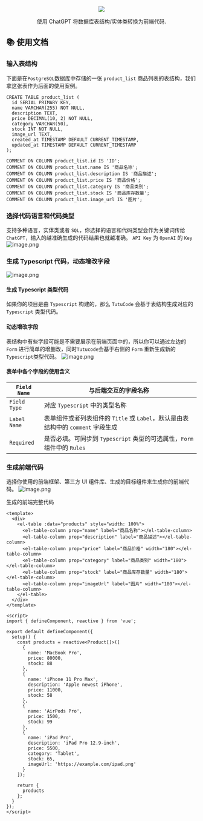 <p align="center">
    <img src="http://public-photo-bed.oss-cn-hangzhou.aliyuncs.com/github/Tutu%20Code.png"/>
</p>
<div align="center">
  使用 ChatGPT 将数据库表结构/实体类转换为前端代码.
</div>

## 📚 使用文档
### 输入表结构
下面是在`PostgreSQL`数据库中存储的一张 `product_list` 商品列表的表结构，我们拿这张表作为后面的使用案例。
```plsql
CREATE TABLE product_list (
  id SERIAL PRIMARY KEY,
  name VARCHAR(255) NOT NULL,
  description TEXT,
  price DECIMAL(10, 2) NOT NULL,
  category VARCHAR(50),
  stock INT NOT NULL,
  image_url TEXT,
  created_at TIMESTAMP DEFAULT CURRENT_TIMESTAMP,
  updated_at TIMESTAMP DEFAULT CURRENT_TIMESTAMP
);

COMMENT ON COLUMN product_list.id IS 'ID';
COMMENT ON COLUMN product_list.name IS '商品名称';
COMMENT ON COLUMN product_list.description IS '商品描述';
COMMENT ON COLUMN product_list.price IS '商品价格';
COMMENT ON COLUMN product_list.category IS '商品类别';
COMMENT ON COLUMN product_list.stock IS '商品库存数量';
COMMENT ON COLUMN product_list.image_url IS '图片';
```
### 选择代码语言和代码类型
支持多种语言，实体类或者 `SQL`，你选择的语言和代码类型会作为关键词传给 `ChatGPT`，输入的越准确生成的代码结果也就越准确。
`API Key` 为 `OpenAI` 的 `Key`
![image.png](https://cdn.nlark.com/yuque/0/2023/png/275583/1683691323618-580ace82-f9b2-424a-acb1-a3e5c91465bb.png#averageHue=%23566b49&clientId=u6396ca7a-2118-4&from=paste&height=679&id=u954ae66a&originHeight=1358&originWidth=2044&originalType=binary&ratio=2&rotation=0&showTitle=false&size=1042183&status=done&style=none&taskId=ua7db3169-c472-4e6c-a704-fe4366db74e&title=&width=1022)
### 生成 Typescript 代码，动态增改字段
![image.png](https://cdn.nlark.com/yuque/0/2023/png/275583/1683689477512-4615e02f-3a0d-42b2-9fac-c11e0c6f18c8.png#averageHue=%232e323c&clientId=u6396ca7a-2118-4&from=paste&height=679&id=GTzLF&originHeight=1358&originWidth=2046&originalType=binary&ratio=2&rotation=0&showTitle=false&size=768817&status=done&style=none&taskId=u675184bb-b4b8-4bce-a700-17da442170a&title=&width=1023)
#### 生成 Typescript 类型代码
如果你的项目是由 `Typescript` 构建的，那么 `TutuCode` 会基于表结构生成对应的 `Typescript` 类型代码。
#### 动态增改字段
表结构中有些字段可能是不需要展示在前端页面中的，所以你可以通过左边的 `Form` 进行简单的增删改，同时`Tutucode`会基于右侧的 `Form` 重新生成新的 `Typescript`类型代码。
![image.png](https://cdn.nlark.com/yuque/0/2023/png/275583/1683694271264-57c515da-afcf-407b-b4e5-228207a48f72.png#averageHue=%232d313b&clientId=u92bbc460-fb00-4&from=paste&height=680&id=u06eb7abf&originHeight=1360&originWidth=2046&originalType=binary&ratio=2&rotation=0&showTitle=false&size=483959&status=done&style=none&taskId=u3111d5da-3fe8-4d6e-9ca4-42e31ec8db0&title=&width=1023)
#### 表单中各个字段的使用含义
| `Field Name` | 与后端交互的字段名称 |
| --- | --- |
| `Field Type` | 对应 `Typescript` 中的类型名称 |
| `Label Name` | 表单组件或者列表组件的 `Title` 或 `Label`，默认是由表结构中的 `comment` 字段生成 |
| `Required` | 是否必填。可同步到 `Typescript` 类型的可选属性，`Form` 组件中的 `Rules` |

### 生成前端代码
选择你使用的前端框架、第三方 UI 组件库、生成的目标组件来生成你的前端代码。
![image.png](https://cdn.nlark.com/yuque/0/2023/png/275583/1683694218663-4eaa622f-6235-4c79-8894-057754acd278.png#averageHue=%232e323c&clientId=u92bbc460-fb00-4&from=paste&height=680&id=u08595e3b&originHeight=1360&originWidth=2052&originalType=binary&ratio=2&rotation=0&showTitle=false&size=906015&status=done&style=none&taskId=ufc2b0184-0c60-4323-a4ee-1e1dfa4c1e3&title=&width=1026)

生成的前端完整代码
```vue
<template>
  <div>
    <el-table :data="products" style="width: 100%">
      <el-table-column prop="name" label="商品名称"></el-table-column>
      <el-table-column prop="description" label="商品描述"></el-table-column>
      <el-table-column prop="price" label="商品价格" width="180"></el-table-column>
      <el-table-column prop="category" label="商品类别" width="180"></el-table-column>
      <el-table-column prop="stock" label="商品库存数量" width="180"></el-table-column>
      <el-table-column prop="imageUrl" label="图片" width="180"></el-table-column>
    </el-table>
  </div>
</template>

<script>
import { defineComponent, reactive } from 'vue';

export default defineComponent({
  setup() {
    const products = reactive<Product[]>([
      {
        name: 'MacBook Pro',
        price: 80000,
        stock: 88
      },
      {
        name: 'iPhone 11 Pro Max',
        description: 'Apple newest iPhone',
        price: 11000,
        stock: 58
      },
      {
        name: 'AirPods Pro',
        price: 1500,
        stock: 99
      },
      {
        name: 'iPad Pro',
        description: 'iPad Pro 12.9-inch',
        price: 5500,
        category: 'Tablet',
        stock: 65,
        imageUrl: 'https://example.com/ipad.png'
      }
    ]);

    return {
      products
    };
  }
});
</script>
```





